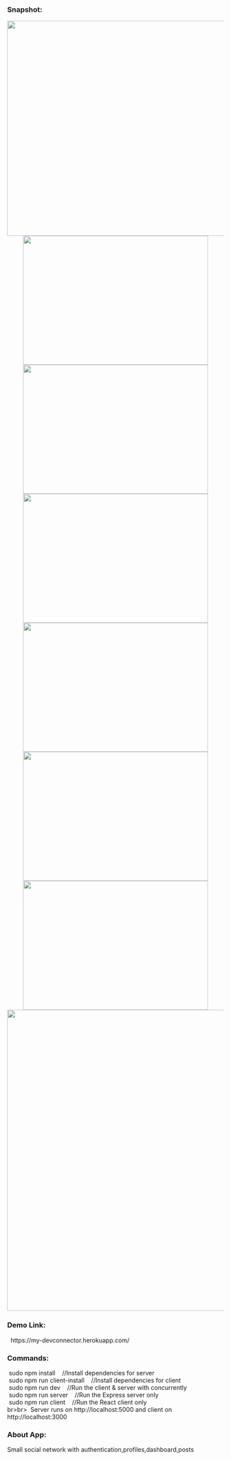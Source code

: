 
<h3>Snapshot:</h3>
<div align="center">
 <p float="left">
  <img src="https://user-images.githubusercontent.com/38814709/55335283-47fb2a80-54b4-11e9-9b65-e26a193e2d10.png" width="700" height="500"/>
	 <br/>
  <img src="https://user-images.githubusercontent.com/38814709/55335282-47629400-54b4-11e9-9a15-450e99df0f9a.png" width="430" height="300"/>
    <img src="https://user-images.githubusercontent.com/38814709/55336205-ffdd0780-54b5-11e9-996d-e53b166fc6ca.png" width="430" height="300"/> 
  <img src="https://user-images.githubusercontent.com/38814709/55335280-47629400-54b4-11e9-8098-f8375637402b.png" width="430" height="300"/>
   <img src="https://user-images.githubusercontent.com/38814709/55336207-ffdd0780-54b5-11e9-8d38-19b0e190417b.png" width="430" height="300"/>
	 <img src="https://user-images.githubusercontent.com/38814709/55336204-ffdd0780-54b5-11e9-8acb-e55495e45fa2.png" width="430" height="300"/>
   <img src="https://user-images.githubusercontent.com/38814709/55336203-ff447100-54b5-11e9-94f4-8f3b8c590e86.png" width="430" height="300"/>
	 <br/>
  <img src="https://user-images.githubusercontent.com/38814709/55336206-ffdd0780-54b5-11e9-9c6e-8142b95f545e.png" width="700" height="700"/>
	</p>
</div>
<h3>Demo Link:</h3>
&nbsp;   https://my-devconnector.herokuapp.com/
<br>
<h3>Commands:</h3>
	&nbsp;<span>sudo npm install &nbsp;&nbsp;&nbsp;//Install dependencies for server</span>
	<br/>
	&nbsp;<span>sudo npm run client-install &nbsp;&nbsp;&nbsp;//Install dependencies for client</span>
	<br>
	&nbsp;<span>sudo npm run dev &nbsp;&nbsp;&nbsp;//Run the client & server with concurrently</span>
	<br>
	&nbsp;<span>sudo npm run server &nbsp;&nbsp;&nbsp;//Run the Express server only</span>
	<br>
	&nbsp;<span>sudo npm run client &nbsp;&nbsp;&nbsp;//Run the React client only</span>
	<br>br>br>
	&nbsp;<span>Server runs on http://localhost:5000 and client on http://localhost:3000</span>
<br>
<h3>About App:</h3>
        <p>Small social network with authentication,profiles,dashboard,posts</p>
	
	








